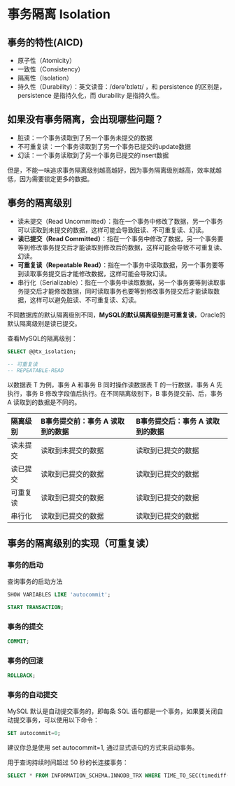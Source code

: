 # 事务隔离 Isolation

## 事务的特性(AICD)

- 原子性（Atomicity）
- 一致性（Consistency）
- 隔离性（Isolation）
- 持久性（Durability）：英文读音：/dərə'bɪlətɪ/ ，和 persistence 的区别是，persistence 是指持久化，而 durability 是指持久性。

## 如果没有事务隔离，会出现哪些问题？

- 脏读：一个事务读取到了另一个事务未提交的数据
- 不可重复读：一个事务读取到了另一个事务已提交的update数据
- 幻读：一个事务读取到了另一个事务已提交的insert数据

但是，不能一味追求事务隔离级别越高越好，因为事务隔离级别越高，效率就越低，因为需要锁定更多的数据。

## 事务的隔离级别

- 读未提交（Read Uncommitted）：指在一个事务中修改了数据，另一个事务可以读取到未提交的数据，这样可能会导致脏读、不可重复读、幻读。
- **读已提交（Read Committed）**：指在一个事务中修改了数据，另一个事务要等到修改事务提交后才能读取到修改后的数据，这样可能会导致不可重复读、幻读。
- **可重复读（Repeatable Read）**：指在一个事务中读取数据，另一个事务要等到读取事务提交后才能修改数据，这样可能会导致幻读。
- 串行化（Serializable）：指在一个事务中读取数据，另一个事务要等到读取事务提交后才能修改数据，同时读取事务也要等到修改事务提交后才能读取数据，这样可以避免脏读、不可重复读、幻读。

不同数据库的默认隔离级别不同，**MySQL的默认隔离级别是可重复读**，Oracle的默认隔离级别是读已提交。

查看MySQL的隔离级别：

```sql
SELECT @@tx_isolation;

-- 可重复读
-- REPEATABLE-READ
```

以数据表 T 为例，事务 A 和事务 B 同时操作读数据表 T 的一行数据，事务 A 先执行，事务 B 修改字段值后执行。在不同隔离级别下，B 事务提交前、后，事务 A 读取到的数据是不同的。

| 隔离级别 | B事务提交前：事务 A 读取到的数据 | B事务提交后：事务 A 读取到的数据 |
| :--- | :--- | :--- |
| 读未提交 | 读取到未提交的数据 | 读取到已提交的数据 |
| 读已提交 | 读取到已提交的数据 | 读取到已提交的数据 |
| 可重复读 | 读取到已提交的数据 | 读取到已提交的数据 |
| 串行化 | 读取到已提交的数据 | 读取到已提交的数据 |

## 事务的隔离级别的实现（可重复读）

### 事务的启动

查询事务的启动方法

```sql
SHOW VARIABLES LIKE 'autocommit';
```

```sql
START TRANSACTION;
```

### 事务的提交

```sql
COMMIT;
```

### 事务的回滚

```sql
ROLLBACK;
```

### 事务的自动提交

MySQL 默认是自动提交事务的，即每条 SQL 语句都是一个事务，如果要关闭自动提交事务，可以使用以下命令：

```sql
SET autocommit=0;
```

建议你总是使用 set autocommit=1, 通过显式语句的方式来启动事务。 

用于查询持续时间超过 50 秒的长连接事务：

```sql
SELECT * FROM INFORMATION_SCHEMA.INNODB_TRX WHERE TIME_TO_SEC(timediff(now(),trx_started))>50;
```
